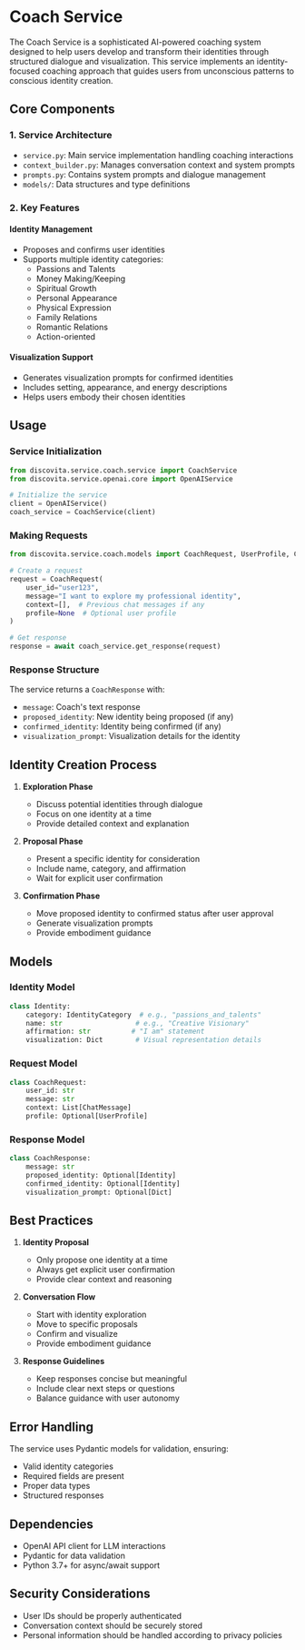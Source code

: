 # Coach Service

The Coach Service is a sophisticated AI-powered coaching system designed to help users develop and transform their identities through structured dialogue and visualization. This service implements an identity-focused coaching approach that guides users from unconscious patterns to conscious identity creation.

## Core Components

### 1. Service Architecture

- `service.py`: Main service implementation handling coaching interactions
- `context_builder.py`: Manages conversation context and system prompts
- `prompts.py`: Contains system prompts and dialogue management
- `models/`: Data structures and type definitions

### 2. Key Features

#### Identity Management
- Proposes and confirms user identities
- Supports multiple identity categories:
  - Passions and Talents
  - Money Making/Keeping
  - Spiritual Growth
  - Personal Appearance
  - Physical Expression
  - Family Relations
  - Romantic Relations
  - Action-oriented

#### Visualization Support
- Generates visualization prompts for confirmed identities
- Includes setting, appearance, and energy descriptions
- Helps users embody their chosen identities

## Usage

### Service Initialization

```python
from discovita.service.coach.service import CoachService
from discovita.service.openai.core import OpenAIService

# Initialize the service
client = OpenAIService()
coach_service = CoachService(client)
```

### Making Requests

```python
from discovita.service.coach.models import CoachRequest, UserProfile, ChatMessage

# Create a request
request = CoachRequest(
    user_id="user123",
    message="I want to explore my professional identity",
    context=[],  # Previous chat messages if any
    profile=None  # Optional user profile
)

# Get response
response = await coach_service.get_response(request)
```

### Response Structure

The service returns a `CoachResponse` with:
- `message`: Coach's text response
- `proposed_identity`: New identity being proposed (if any)
- `confirmed_identity`: Identity being confirmed (if any)
- `visualization_prompt`: Visualization details for the identity

## Identity Creation Process

1. **Exploration Phase**
   - Discuss potential identities through dialogue
   - Focus on one identity at a time
   - Provide detailed context and explanation

2. **Proposal Phase**
   - Present a specific identity for consideration
   - Include name, category, and affirmation
   - Wait for explicit user confirmation

3. **Confirmation Phase**
   - Move proposed identity to confirmed status after user approval
   - Generate visualization prompts
   - Provide embodiment guidance

## Models

### Identity Model
```python
class Identity:
    category: IdentityCategory  # e.g., "passions_and_talents"
    name: str                  # e.g., "Creative Visionary"
    affirmation: str          # "I am" statement
    visualization: Dict        # Visual representation details
```

### Request Model
```python
class CoachRequest:
    user_id: str
    message: str
    context: List[ChatMessage]
    profile: Optional[UserProfile]
```

### Response Model
```python
class CoachResponse:
    message: str
    proposed_identity: Optional[Identity]
    confirmed_identity: Optional[Identity]
    visualization_prompt: Optional[Dict]
```

## Best Practices

1. **Identity Proposal**
   - Only propose one identity at a time
   - Always get explicit user confirmation
   - Provide clear context and reasoning

2. **Conversation Flow**
   - Start with identity exploration
   - Move to specific proposals
   - Confirm and visualize
   - Provide embodiment guidance

3. **Response Guidelines**
   - Keep responses concise but meaningful
   - Include clear next steps or questions
   - Balance guidance with user autonomy

## Error Handling

The service uses Pydantic models for validation, ensuring:
- Valid identity categories
- Required fields are present
- Proper data types
- Structured responses

## Dependencies

- OpenAI API client for LLM interactions
- Pydantic for data validation
- Python 3.7+ for async/await support

## Security Considerations

- User IDs should be properly authenticated
- Conversation context should be securely stored
- Personal information should be handled according to privacy policies 